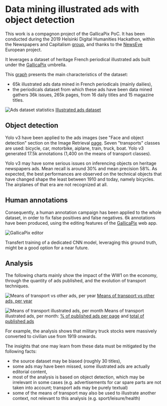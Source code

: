 # Data mining illustrated ads with object detection

This work is a compagnon project of the GallicaPix PoC. It has been conducted during the 2019 Helsinki Digital Humanities Hackathon, within the Newspapers and Capitalism [group](https://blogs.helsinki.fi/digital-humanities-hackathon/category/newspapers-and-capitalism/), and thanks to the [NewsEye](https://www.newseye.eu/) European project.

It leverages a dataset of heritage French periodical illustrated ads built under the [GallicaPix](https://github.com/altomator/Image_Retrieval) umbrella.

This [graph](http://www.euklides.fr/blog/altomator/Image_Retrieval/Ads-data-mining/Dailies_FR_1910-1920_issues-pages-ads.htm) presents the main characteristics of the dataset:
- 65k illustrated ads data mined in French periodicals (mainly dailies), 
- the periodicals dataset from which these ads have been data mined gathers 36k issues, 265k pages, from 16 daily titles and 15 magazine titles.

![Ads dataset statistics](http://www.euklides.fr/blog/altomator/Image_Retrieval/Ads-data-mining/ads-dataset.jpg)
[Illustrated ads dataset](http://www.euklides.fr/blog/altomator/Image_Retrieval/Ads-data-mining/Periodical_FR_1910-1920_issues-pages-ads.htm)

## Object detection
Yolo v3 have been applied to the ads images (see "Face and object detection" section on the Image Retrieval [page](https://github.com/altomator/Image_Retrieval). Seven "transports" classes are used: bicycle, car, motorbike, aiplane, train, truck, boat. Yolo v3 generated 17.5k annotations (1,400 on the means of transport classes).

Yolo v3 may have some serious issues on inferencing objects on heritage newspapers ads. Mean recall is around 30% and mean precision 58%. As expected, the best performances are observed on the technical objects that have changed shape the least between 1910 and today, namely bicycles. The airplanes of that era are not recognized at all.

## Human annotations
Consequently, a human annotation campaign has been applied to the whole dataset, in order to fix false positives and false negatives. 6k annotations have been produced, using the editing features of the [GallicaPix](www.gallicapix.bnf.fr) web app.

![GallicaPix editor](http://www.euklides.fr/blog/altomator/Image_Retrieval/Ads-data-mining/gp-edition.jpg)

Transfert training of a dedicated CNN model, leveraging this ground truth, might be a good option for a near future.

## Analysis
The following charts mainly show the impact of the WW1 on the economy, through the quantity of ads published, and the evolution of transport techniques. 

![Means of transport vs other ads, per year](http://www.euklides.fr/blog/altomator/Image_Retrieval/Ads-data-mining/total-year.jpg)
[Means of transport vs other ads, per year](http://www.euklides.fr/blog/altomator/Image_Retrieval/Ads-data-mining/Periodical_FR_1910-1920_ads-year.htm)

![Means of transport illustrated ads, per month](http://www.euklides.fr/blog/altomator/Image_Retrieval/Ads-data-mining/total-month.jpg)
Means of transport illustrated ads, per month: [% of published ads per page](http://www.euklides.fr/blog/altomator/Image_Retrieval/Ads-data-mining/Periodical_FR_1910-1920_mean-ads-month.htm) and [total of published ads](http://www.euklides.fr/blog/altomator/Image_Retrieval/Ads-data-mining/Periodical_FR_1910-1920_total-ads-month.htm)

For example, the analysis shows that military truck stocks were massively converted to civilian use from 1919 onwards.

The insights that one may learn from these data must be mitigated by the following facts:
- the source dataset may be biased (roughly 30 titles),
- some ads may have been missed, some illustrated ads are actually editorial content,
- most of the analysis is based on object detection, which may be irrelevant in some cases (e.g. advertisements for car spare parts are not taken into account; transport ads may be purely textual)
- some of the means of transport may also be used to illustrate another context, not relevant to this analysis (e.g. sport/leisure/health)












 

